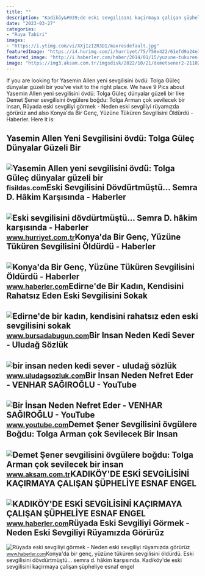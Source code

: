 ```yaml
---
title: ""
description: "Kadiköy&#039;de eski̇ sevgi̇li̇si̇ni̇ kaçirmaya çalişan şüpheli̇ye esnaf engel"
date: "2023-03-27"
categories:
- "Ruya Tabiri"
images:
- "https://i.ytimg.com/vi/XXjIzI2R3DI/maxresdefault.jpg"
featuredImage: "https://i4.hurimg.com/i/hurriyet/75/750x422/61efd9a24e3fe01654ed94ed.jpg"
featured_image: "http://i.haberler.com/haber/2014/01/15/yuzune-tukuren-sevgilisini-oldurdu-benim-sucu-5547952_amp.jpg"
image: "https://img3.aksam.com.tr/imgsdisk/2022/10/21/demetsener2-21102022333c1ef4.jpg"
---
```


If you are looking for Yasemin Allen yeni sevgilisini övdü: Tolga Güleç dünyalar güzeli bir you've visit to the right place. We have 9 Pics about Yasemin Allen yeni sevgilisini övdü: Tolga Güleç dünyalar güzeli bir like Demet Şener sevgilisini övgülere boğdu: Tolga Arman çok sevilecek bir insan, Rüyada eski sevgiliyi görmek - Neden eski sevgiliyi rüyamızda görürüz and also Konya'da Bir Genç, Yüzüne Tüküren Sevgilisini Öldürdü - Haberler. Here it is:

Yasemin Allen Yeni Sevgilisini övdü: Tolga Güleç Dünyalar Güzeli Bir
--------------------------------------------------------------------

 ![Yasemin Allen yeni sevgilisini övdü: Tolga Güleç dünyalar güzeli bir](https://fisildas.com/wp-content/uploads/2022/04/Yasemin-Allen-yeni-sevgilisini-ovdu-Tolga-Gulec-dunyalar-guzeli-bir-insan-SonDakika-Haberler-2022.jpg) <small>fisildas.com</small>Eski Sevgilisini Dövdürtmüştü... Semra D. Hâkim Karşısında - Haberler
---------------------------------------------------------------------

 ![Eski sevgilisini dövdürtmüştü... Semra D. hâkim karşısında - Haberler](https://i4.hurimg.com/i/hurriyet/75/750x422/61efd9a24e3fe01654ed94ed.jpg) <small>www.hurriyet.com.tr</small>Konya'da Bir Genç, Yüzüne Tüküren Sevgilisini Öldürdü - Haberler
----------------------------------------------------------------

 ![Konya'da Bir Genç, Yüzüne Tüküren Sevgilisini Öldürdü - Haberler](http://i.haberler.com/haber/2014/01/15/yuzune-tukuren-sevgilisini-oldurdu-benim-sucu-5547952_amp.jpg) <small>www.haberler.com</small>Edirne'de Bir Kadın, Kendisini Rahatsız Eden Eski Sevgilisini Sokak
-------------------------------------------------------------------

 ![Edirne'de bir kadın, kendisini rahatsız eden eski sevgilisini sokak](https://images.bursadabugun.com/haber/2022/10/07/1550587-edirne-de-bir-kadin-kendisini-rahatsiz-eden-eski-sevgilisini-sokak-ortasinda-cakiyla-yaraladi-63406fa18f9a9.png) <small>www.bursadabugun.com</small>Bir Insan Neden Kedi Sever - Uludağ Sözlük
------------------------------------------

 ![bir insan neden kedi sever - uludağ sözlük](https://galeri14.uludagsozluk.com/796/bir-insan-neden-kedi-sever_1390759.jpg) <small>www.uludagsozluk.com</small>Bir İnsan Neden Nefret Eder - VENHAR SAĞIROĞLU - YouTube
--------------------------------------------------------

 ![Bir İnsan Neden Nefret Eder - VENHAR SAĞIROĞLU - YouTube](https://i.ytimg.com/vi/XXjIzI2R3DI/maxresdefault.jpg) <small>www.youtube.com</small>Demet Şener Sevgilisini övgülere Boğdu: Tolga Arman çok Sevilecek Bir Insan
---------------------------------------------------------------------------

 ![Demet Şener sevgilisini övgülere boğdu: Tolga Arman çok sevilecek bir insan](https://img3.aksam.com.tr/imgsdisk/2022/10/21/demetsener2-21102022333c1ef4.jpg) <small>www.aksam.com.tr</small>KADIKÖY'DE ESKİ SEVGİLİSİNİ KAÇIRMAYA ÇALIŞAN ŞÜPHELİYE ESNAF ENGEL
-------------------------------------------------------------------

 ![KADIKÖY'DE ESKİ SEVGİLİSİNİ KAÇIRMAYA ÇALIŞAN ŞÜPHELİYE ESNAF ENGEL](https://i.hbrcdn.com/haber/2022/07/01/kadikoy-de-eski-sevgilisini-kacirmaya-calisan-15050898_local.jpg) <small>www.haberler.com</small>Rüyada Eski Sevgiliyi Görmek - Neden Eski Sevgiliyi Rüyamızda Görürüz
---------------------------------------------------------------------

 ![Rüyada eski sevgiliyi görmek - Neden eski sevgiliyi rüyamızda görürüz](https://i.hbrcdn.com/haber/2021/05/24/ruyada-eski-sevgiliyi-gormek-neden-eski-14152552_8616_amp.jpg) <small>www.haberler.com</small>Konya'da bir genç, yüzüne tüküren sevgilisini öldürdü. Eski sevgilisini dövdürtmüştü... semra d. hâkim karşısında. Kadiköy'de eski̇ sevgi̇li̇si̇ni̇ kaçirmaya çalişan şüpheli̇ye esnaf engel
